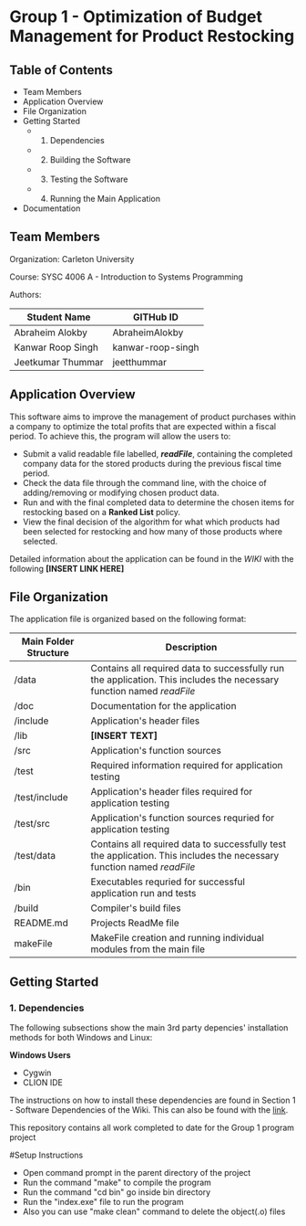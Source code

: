 # Group 1 - Optimization of Budget Management for Product Restocking

## Table of Contents

* Team Members
* Application Overview
* File Organization
* Getting Started 
  *  1. Dependencies
  *  2. Building the Software
  *  3. Testing the Software
  *  4. Running the Main Application
* Documentation

## Team Members 

Organization: Carleton University

Course: SYSC 4006 A - Introduction to Systems Programming

Authors:

Student Name | GITHub ID
------------ | ---------
Abraheim Alokby | AbraheimAlokby
Kanwar Roop Singh | kanwar-roop-singh
Jeetkumar Thummar | jeetthummar 

## Application Overview

This software aims to improve the management of product purchases within a company to optimize the total profits that are expected within a fiscal period. To achieve this, the program will allow the users to: 

* Submit a valid readable file labelled, **_readFile_**, containing the completed company data for the stored products during the previous fiscal time period. 
* Check the data file through the command line, with the choice of adding/removing or modifying chosen product data.
* Run and with the final completed data to determine the chosen items for restocking based on a **Ranked List** policy.
* View the final decision of the algorithm for what which products had been selected for restocking and how many of those products where selected. 

Detailed information about the application can be found in the _WIKI_ with the following **[INSERT LINK HERE]** 

## File Organization
The application file is organized based on the following format: 

Main Folder Structure | Description
--------------------- | -----------
/data | Contains all required data to successfully run the application. This includes the necessary function named _readFile_ 
/doc | Documentation for the application
/include | Application's header files
/lib | **[INSERT TEXT]**
/src | Application's function sources 
/test | Required information required for application testing
/test/include | Application's header files required for application testing
/test/src | Application's function sources requried for application testing
/test/data |  Contains all required data to successfully test the application. This includes the necessary function named _readFile_ 
/bin | Executables requried for successful application run and tests
/build | Compiler's build files
README.md | Projects ReadMe file
makeFile | MakeFile creation and running individual modules from the main file

## Getting Started

### 1. Dependencies

The following subsections show the main 3rd party depencies' installation methods for both Windows and Linux: 

**Windows Users**

* Cygwin
* CLION IDE

The instructions on how to install these dependencies are found in Section 1 - Software Dependencies of the Wiki. This can also be found with the [link](https://github.com/AbraheimAlokby/Group_001_Optimization-of-Budget-Management-for-Product-Restocking/wiki/1.-Software-Dependencies). 

This repository contains all work completed to date for the Group 1 program project

#Setup Instructions

- Open command prompt in the parent directory of the project
- Run the command "make" to compile the program
- Run the command "cd bin" go inside bin directory
- Run the "index.exe" file to run the program
- Also you can use "make clean" command to delete the object(.o) files
